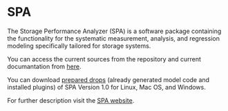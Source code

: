 SPA
===

The Storage Performance Analyzer (SPA) is a software package containing the functionality for the systematic measurement, analysis, and regression modeling specifically tailored for storage systems. 

You can access the current sources from the repository and current documantation from <a href="https://github.com/StoragePerformanceAnalyzer/SPA/blob/documentation/howto.pdf" target="_blank">here</a>. 

You can download <a href="https://github.com/StoragePerformanceAnalyzer/SPA/releases/tag/v1.0" target="_blank">prepared drops</a> (already generated model code and installed plugins) of SPA Version 1.0 for Linux, Mac OS, and Windows.


For further description visit the <a href="http://storageperformanceanalyzer.github.io/SPA" target="_blank">SPA website</a>. 
 
